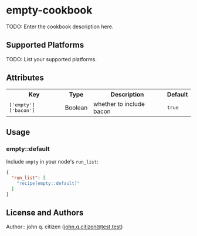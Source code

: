 # empty-cookbook

TODO: Enter the cookbook description here.

## Supported Platforms

TODO: List your supported platforms.

## Attributes

<table>
  <tr>
    <th>Key</th>
    <th>Type</th>
    <th>Description</th>
    <th>Default</th>
  </tr>
  <tr>
    <td><tt>['empty']['bacon']</tt></td>
    <td>Boolean</td>
    <td>whether to include bacon</td>
    <td><tt>true</tt></td>
  </tr>
</table>

## Usage

### empty::default

Include `empty` in your node's `run_list`:

```json
{
  "run_list": [
    "recipe[empty::default]"
  ]
}
```

## License and Authors

Author:: john q. citizen (<john.q.citizen@test.test>)

